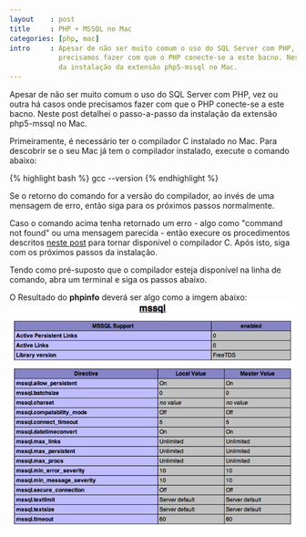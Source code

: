 ```yaml
---
layout    : post
title     : PHP + MSSQL no Mac
categories: [php, mac]
intro     : Apesar de não ser muito comum o uso do SQL Server com PHP, vez ou outra há casos onde 
            precisamos fazer com que o PHP conecte-se a este bacno. Neste post detalhei o passo-a-passo
            da instalação da extensão php5-mssql no Mac.
---
```


Apesar de não ser muito comum o uso do SQL Server com PHP, vez ou outra há casos onde 
precisamos fazer com que o PHP conecte-se a este bacno. Neste post detalhei o passo-a-passo
da instalação da extensão php5-mssql no Mac.

Primeiramente, é necessário ter o compilador C instalado no Mac. Para descobrir se o seu Mac já tem
o compilador instalado, execute o comando abaixo:

{% highlight bash %}
gcc --version
{% endhighlight %}

Se o retorno do comando for a versão do compilador, ao invés de uma mensagem de erro, então siga
para os próximos passos normalmente.

Caso o comando acima tenha retornado um erro - algo como "command not found" ou uma mensagem parecida -
então execure os procedimentos descritos [neste post](/como-ativar-o-gcc-git-e-seus-amigos-no-mac.html)
para tornar disponível o compilador C. Após isto, siga com os próximos passos da instalação.

Tendo como pré-suposto que o compilador esteja disponível na linha de comando, abra um terminal e siga 
os passos abaixo.

O Resultado do **phpinfo** deverá ser algo como a imgem abaixo:
![phpinfo](/public/img/posts/phpinfo-mssql.png)
